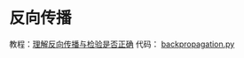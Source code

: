 # 反向传播
教程：[理解反向传播与检验是否正确](https://zhuanlan.zhihu.com/p/60539567)
代码： [backpropagation.py](https://github.com/varyshare/newbie_neural_network_practice/blob/master/backpropagation.py)
